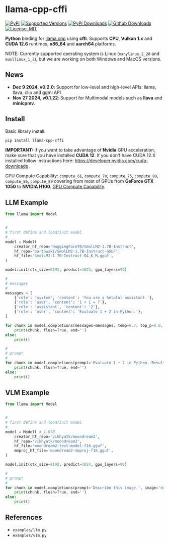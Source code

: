 # llama-cpp-cffi

<!--
[![Build][build-image]]()
[![Status][status-image]][pypi-project-url]
[![Stable Version][stable-ver-image]][pypi-project-url]
[![Coverage][coverage-image]]()
[![Python][python-ver-image]][pypi-project-url]
[![License][mit-image]][mit-url]
-->
[![PyPI](https://img.shields.io/pypi/v/llama-cpp-cffi)](https://pypi.org/project/llama-cpp-cffi/)
[![Supported Versions](https://img.shields.io/pypi/pyversions/llama-cpp-cffi)](https://pypi.org/project/llama-cpp-cffi)
[![PyPI Downloads](https://img.shields.io/pypi/dm/llama-cpp-cffi)](https://pypistats.org/packages/llama-cpp-cffi)
[![Github Downloads](https://img.shields.io/github/downloads/tangledgroup/llama-cpp-cffi/total.svg?label=Github%20Downloads)]()
[![License: MIT](https://img.shields.io/badge/license-MIT-blue.svg)](https://opensource.org/licenses/MIT)

**Python** binding for [llama.cpp](https://github.com/ggerganov/llama.cpp) using **cffi**. Supports **CPU**, **Vulkan 1.x** and **CUDA 12.6** runtimes, **x86_64** and **aarch64** platforms.

NOTE: Currently supported operating system is Linux (`manylinux_2_28` and `musllinux_1_2`), but we are working on both Windows and MacOS versions.

## News

- **Dec 9 2024, v0.2.0**: Support for low-level and high-level APIs: llama, llava, clip and ggml API
- **Nov 27 2024, v0.1.22**: Support for Multimodal models such as **llava** and **minicpmv**.

## Install

Basic library install:

```bash
pip install llama-cpp-cffi
```

<!--
In case you want [OpenAI © Chat Completions API](https://platform.openai.com/docs/overview) compatible API:

```bash
pip install llama-cpp-cffi[openai]
```
-->

**IMPORTANT:** If you want to take advantage of **Nvidia** GPU acceleration, make sure that you have installed **CUDA 12**. If you don't have CUDA 12.X installed follow instructions here: https://developer.nvidia.com/cuda-downloads .

GPU Compute Capability: `compute_61`, `compute_70`, `compute_75`, `compute_80`, `compute_86`, `compute_89` covering from most of GPUs from **GeForce GTX 1050** to **NVIDIA H100**. [GPU Compute Capability](https://developer.nvidia.com/cuda-gpus).

## LLM Example

```python
from llama import Model


#
# first define and load/init model
#
model = Model(
    creator_hf_repo='HuggingFaceTB/SmolLM2-1.7B-Instruct',
    hf_repo='bartowski/SmolLM2-1.7B-Instruct-GGUF',
    hf_file='SmolLM2-1.7B-Instruct-Q4_K_M.gguf',
)

model.init(ctx_size=8192, predict=1024, gpu_layers=99)

#
# messages
#
messages = [
    {'role': 'system', 'content': 'You are a helpful assistant.'},
    {'role': 'user', 'content': '1 + 1 = ?'},
    {'role': 'assistant', 'content': '2'},
    {'role': 'user', 'content': 'Evaluate 1 + 2 in Python.'},
]

for chunk in model.completions(messages=messages, temp=0.7, top_p=0.8, top_k=100):
    print(chunk, flush=True, end='')
else:
    print()

#
# prompt
#
for chunk in model.completions(prompt='Evaluate 1 + 2 in Python. Result in Python is', temp=0.7, top_p=0.8, top_k=100):
    print(chunk, flush=True, end='')
else:
    print()
```

## VLM Example

```python
from llama import Model


#
# first define and load/init model
#
model = Model( # 1.87B
    creator_hf_repo='vikhyatk/moondream2',
    hf_repo='vikhyatk/moondream2',
    hf_file='moondream2-text-model-f16.gguf',
    mmproj_hf_file='moondream2-mmproj-f16.gguf',
)

model.init(ctx_size=8192, predict=1024, gpu_layers=99)

#
# prompt
#
for chunk in model.completions(prompt='Describe this image.', image='examples/llama-1.png'):
    print(chunk, flush=True, end='')
else:
    print()
```

## References
- `examples/llm.py`
- `examples/vlm.py`

<!--
### OpenAI © compatible Chat Completions API - Server and Client

Run OpenAI compatible server:

```bash
python -m llama.openai
# or
python -B -u -m gunicorn --bind '0.0.0.0:11434' --timeout 300 --workers 1 --worker-class aiohttp.GunicornWebWorker 'llama.openai:build_app()'
```

Run OpenAI compatible client `examples/demo_openai_0.py`:

```bash
python -B examples/demo_openai_0.py
```

```python
from openai import OpenAI
from llama import Model


client = OpenAI(
    base_url = 'http://localhost:11434/v1',
    api_key='llama-cpp-cffi',
)

model = Model(
    creator_hf_repo='TinyLlama/TinyLlama-1.1B-Chat-v1.0',
    hf_repo='TheBloke/TinyLlama-1.1B-Chat-v1.0-GGUF',
    hf_file='tinyllama-1.1b-chat-v1.0.Q4_K_M.gguf',
)

messages = [
    {'role': 'system', 'content': 'You are a helpful assistant.'},
    {'role': 'user', 'content': '1 + 1 = ?'},
    {'role': 'assistant', 'content': '2'},
    {'role': 'user', 'content': 'Evaluate 1 + 2 in Python.'}
]


def demo_chat_completions():
    print('demo_chat_completions:')

    response = client.chat.completions.create(
        model=str(model),
        messages=messages,
        temperature=0.0,
    )

    print(response.choices[0].message.content)


def demo_chat_completions_stream():
    print('demo_chat_completions_stream:')

    response = client.chat.completions.create(
        model=str(model),
        messages=messages,
        temperature=0.0,
        stream=True,
    )

    for chunk in response:
        print(chunk.choices[0].delta.content, flush=True, end='')

    print()


if __name__ == '__main__':
    demo_chat_completions()
    demo_chat_completions_stream()
```

## Demos

```bash
python -B examples/demo_smollm_chat.py
python -B examples/demo_smollm_tool.py
python -B examples/demo_rwkv_chat.py
python -B examples/demo_rwkv_tool.py
```
-->
